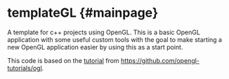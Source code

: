 # templateGL {#mainpage}
A template for c++ projects using OpenGL. This is a basic OpenGL
application with some useful custom tools with the goal to make starting
a new OpenGL application easier by using this as a start point.

This code is based on the [tutorial](http://www.opengl-tutorial.org/beginners-tutorials/tutorial-1-opening-a-window/)
from https://github.com/opengl-tutorials/ogl.
